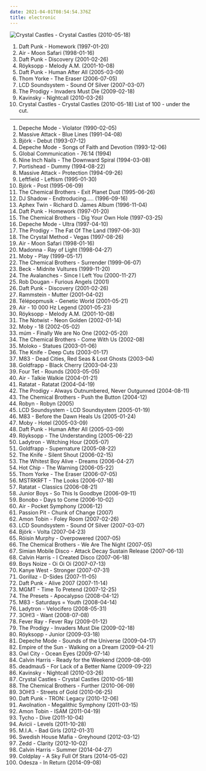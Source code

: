 ```yaml
---
date: 2021-04-01T08:54:54.376Z
title: electronic
---
```

![Crystal Castles - Crystal Castles (2010-05-18)](http://coverartarchive.org/release/a432a420-f374-4556-8421-b4ea097c7fe9/8216508553-500.jpg "Crystal Castles - Crystal Castles (2010-05-18)")
1. <span title="#electronic #house">Daft Punk - Homework (1997-01-20)</span>
2. <span title="#electronic #chillout #electronica">Air - Moon Safari (1998-01-16)</span>
3. <span title="#electronic #house #dance">Daft Punk - Discovery (2001-02-26)</span>
4. <span title="#electronic #chillout #downtempo">Röyksopp - Melody A.M. (2001-10-08)</span>
5. <span title="#electronic #house">Daft Punk - Human After All (2005-03-09)</span>
6. <span title="#electronic #alternative #experimental">Thom Yorke - The Eraser (2006-07-05)</span>
7. <span title="#electronic #2007 #dance">LCD Soundsystem - Sound Of Silver (2007-03-07)</span>
8. <span title="#electronic #breakbeat #big_beat">The Prodigy - Invaders Must Die (2009-02-18)</span>
9. <span title="#electronic #2010">Kavinsky - Nightcall (2010-03-26)</span>
10. <span title="#electronic #8_bit">Crystal Castles - Crystal Castles (2010-05-18)</span>
List of 100 - under the cut.
<!-- more -->
-----
1. <span title="#synthpop #new_wave #90_s #electronic #1990">Depeche Mode - Violator (1990-02-05)</span>
2. <span title="#trip_hop">Massive Attack - Blue Lines (1991-04-08)</span>
3. <span title="#electronic #alternative #1993 #90_s">Björk - Debut (1993-07-12)</span>
4. <span title="#electronic #1993 #synthpop #90_s">Depeche Mode - Songs of Faith and Devotion (1993-12-06)</span>
5. <span title="#ambient">Global Communication - 76:14 (1994)</span>
6. <span title="#industrial #industrial_rock">Nine Inch Nails - The Downward Spiral (1994-03-08)</span>
7. <span title="#trip_hop">Portishead - Dummy (1994-08-22)</span>
8. <span title="#trip_hop">Massive Attack - Protection (1994-09-26)</span>
9. <span title="#electronic #1995 #electronica">Leftfield - Leftism (1995-01-30)</span>
10. <span title="#electronic #alternative #1995 #90_s #female_vocalists">Björk - Post (1995-06-09)</span>
11. <span title="#electronic #big_beat #electronica">The Chemical Brothers - Exit Planet Dust (1995-06-26)</span>
12. <span title="#1996 #electronic #hip_hop #trip_hop #90_s">DJ Shadow - Endtroducing..... (1996-09-16)</span>
13. <span title="#idm #electronic">Aphex Twin - Richard D. James Album (1996-11-04)</span>
14. <span title="#electronic #house">Daft Punk - Homework (1997-01-20)</span>
15. <span title="#electronic #big_beat #1997 #electronica">The Chemical Brothers - Dig Your Own Hole (1997-03-25)</span>
16. <span title="#electronic #1997 #synthpop #90_s #new_wave #depeche_mode">Depeche Mode - Ultra (1997-04-10)</span>
17. <span title="#electronic #big_beat #techno">The Prodigy - The Fat Of The Land (1997-06-30)</span>
18. <span title="#electronic #breakbeat #big_beat #electronica">The Crystal Method - Vegas (1997-08-26)</span>
19. <span title="#electronic #chillout #electronica">Air - Moon Safari (1998-01-16)</span>
20. <span title="#pop #electronic #dance #90_s #madonna">Madonna - Ray of Light (1998-04-27)</span>
21. <span title="#electronic #chillout #electronica">Moby - Play (1999-05-17)</span>
22. <span title="#electronic #big_beat #electronica">The Chemical Brothers - Surrender (1999-06-07)</span>
23. <span title="#1999 #alternative #funk #90_s">Beck - Midnite Vultures (1999-11-20)</span>
24. <span title="#electronic">The Avalanches - Since I Left You (2000-11-27)</span>
25. <span title="#electronic #trip_hop #alternative">Rob Dougan - Furious Angels (2001)</span>
26. <span title="#electronic #house #dance">Daft Punk - Discovery (2001-02-26)</span>
27. <span title="#industrial_metal #industrial #german #metal">Rammstein - Mutter (2001-04-02)</span>
28. <span title="#electronic #chillout #downtempo #trip_hop">Télépopmusik - Genetic World (2001-05-21)</span>
29. <span title="#electronic #french">Air - 10 000 Hz Legend (2001-05-23)</span>
30. <span title="#electronic #chillout #downtempo">Röyksopp - Melody A.M. (2001-10-08)</span>
31. <span title="#electronic #indie_rock #indie #indie_pop #indietronica">The Notwist - Neon Golden (2002-01-14)</span>
32. <span title="#electronic #chillout">Moby - 18 (2002-05-02)</span>
33. <span title="#electronic #2002 #post_rock #ambient #experimental">múm - Finally We are No One (2002-05-20)</span>
34. <span title="#electronic #big_beat #electronica">The Chemical Brothers - Come With Us (2002-08)</span>
35. <span title="#electronic #trip_hop">Moloko - Statues (2003-01-06)</span>
36. <span title="#electronic #electronica #swedish">The Knife - Deep Cuts (2003-01-17)</span>
37. <span title="#electronic #shoegaze #2003 #ambient #post_rock">M83 - Dead Cities, Red Seas & Lost Ghosts (2003-04)</span>
38. <span title="#electronic #electronica #synthpop #trip_hop">Goldfrapp - Black Cherry (2003-04-23)</span>
39. <span title="#electronic #electronica #idm">Four Tet - Rounds (2003-05-05)</span>
40. <span title="#electronic #chillout #ambient">Air - Talkie Walkie (2004-01-21)</span>
41. <span title="#electronic #instrumental #2004 #electronica">Ratatat - Ratatat (2004-04-19)</span>
42. <span title="#electronic #breakbeat #big_beat">The Prodigy - Always Outnumbered, Never Outgunned (2004-08-11)</span>
43. <span title="#electronic">The Chemical Brothers - Push the Button (2004-12)</span>
44. <span title="#electronic #pop #dance #2007 #2005 #electropop">Robyn - Robyn (2005)</span>
45. <span title="#electronic #2005 #electronica">LCD Soundsystem - LCD Soundsystem (2005-01-19)</span>
46. <span title="#electronic #shoegaze #post_rock #ambient">M83 - Before the Dawn Heals Us (2005-01-24)</span>
47. <span title="#electronic #ambient">Moby - Hotel (2005-03-09)</span>
48. <span title="#electronic #house">Daft Punk - Human After All (2005-03-09)</span>
49. <span title="#electronic #electronica #chillout">Röyksopp - The Understanding (2005-06-22)</span>
50. <span title="#electronic #electropop #electroclash">Ladytron - Witching Hour (2005-07)</span>
51. <span title="#electronic #2005 #electronica">Goldfrapp - Supernature (2005-08-22)</span>
52. <span title="#electronic #2006">The Knife - Silent Shout (2006-02-15)</span>
53. <span title="#indie">The Whitest Boy Alive - Dreams (2006-04-27)</span>
54. <span title="#electronic">Hot Chip - The Warning (2006-05-22)</span>
55. <span title="#electronic #alternative #experimental">Thom Yorke - The Eraser (2006-07-05)</span>
56. <span title="#electronic #electro #dance">MSTRKRFT - The Looks (2006-07-18)</span>
57. <span title="#electronic #2006">Ratatat - Classics (2006-08-21)</span>
58. <span title="#electronic #electropop">Junior Boys - So This Is Goodbye (2006-09-11)</span>
59. <span title="#electronic #downtempo #trip_hop #chillout #ninja_tune">Bonobo - Days to Come (2006-10-02)</span>
60. <span title="#electronic #chillout #french">Air - Pocket Symphony (2006-12)</span>
61. <span title="#electronic #emusic #electronica #acquire #2008">Passion Pit - Chunk of Change (2007)</span>
62. <span title="#electronic #idm #ninja_tune #experimental">Amon Tobin - Foley Room (2007-02-26)</span>
63. <span title="#electronic #2007 #dance">LCD Soundsystem - Sound Of Silver (2007-03-07)</span>
64. <span title="#experimental #2007 #electronic #alternative">Björk - Volta (2007-04-23)</span>
65. <span title="#electronic #electropop #female_vocalists #pop #2007">Róisín Murphy - Overpowered (2007-05)</span>
66. <span title="#electronic #electronica">The Chemical Brothers - We Are The Night (2007-05)</span>
67. <span title="#electronic #2007">Simian Mobile Disco - Attack Decay Sustain Release (2007-06-13)</span>
68. <span title="#electronic #dance #disco">Calvin Harris - I Created Disco (2007-06-18)</span>
69. <span title="#electronic #electro #2007">Boys Noize - Oi Oi Oi (2007-07-13)</span>
70. <span title="#electronic #dance #techno #house #west #kanye #stronger">Kanye West - Stronger (2007-07-31)</span>
71. <span title="#electronic #alternative #remix #gorillaz">Gorillaz - D-Sides (2007-11-05)</span>
72. <span title="#electronic #live #dance">Daft Punk - Alive 2007 (2007-11-14)</span>
73. <span title="#electronic #indietronica #dance #synthpop #psychedelic">MGMT - Time To Pretend (2007-12-25)</span>
74. <span title="#electronic #2008 #dance">The Presets - Apocalypso (2008-04-12)</span>
75. <span title="#electronic #shoegaze #2008">M83 - Saturdays = Youth (2008-04-14)</span>
76. <span title="#electronic #electroclash">Ladytron - Velocifero (2008-05-31)</span>
77. <span title="#electronic">3OH!3 - Want (2008-07-08)</span>
78. <span title="#electronic #2009">Fever Ray - Fever Ray (2009-01-12)</span>
79. <span title="#electronic #breakbeat #big_beat">The Prodigy - Invaders Must Die (2009-02-18)</span>
80. <span title="#electronic #2009">Röyksopp - Junior (2009-03-18)</span>
81. <span title="#2009 #electronic #synthpop">Depeche Mode - Sounds of the Universe (2009-04-17)</span>
82. <span title="#electronic #synthpop">Empire of the Sun - Walking on a Dream (2009-04-21)</span>
83. <span title="#electronic #owl_city #electropop #pop">Owl City - Ocean Eyes (2009-07-14)</span>
84. <span title="#electronic #2009 #dance">Calvin Harris - Ready for the Weekend (2009-08-09)</span>
85. <span title="#electronic #2009 #progressive_house #house">deadmau5 - For Lack of a Better Name (2009-09-22)</span>
86. <span title="#electronic #2010">Kavinsky - Nightcall (2010-03-26)</span>
87. <span title="#electronic #8_bit">Crystal Castles - Crystal Castles (2010-05-18)</span>
88. <span title="#electronic #2010">The Chemical Brothers - Further (2010-06-09)</span>
89. <span title="#2010 #electronic #electro_pop">3OH!3 - Streets of Gold (2010-06-25)</span>
90. <span title="#electronic #soundtrack #tron">Daft Punk - TRON: Legacy (2010-12-06)</span>
91. <span title="#electronic #2011 #indie_rock #electronic_rock #soul #funky">Awolnation - Megalithic Symphony (2011-03-15)</span>
92. <span title="#experimental #electronic #dubstep #2011">Amon Tobin - ISAM (2011-04-19)</span>
93. <span title="#electronic #downtempo #2011 #idm">Tycho - Dive (2011-10-04)</span>
94. <span title="#electronic #dance #pop #techno">Avicii - Levels (2011-10-28)</span>
95. <span title="#electronic #electronica #indie #alternative #synthpop #alternative_dance #everything #dark_pop #coramao #availableonemusic #bete_gouveia">M.I.A. - Bad Girls (2012-01-31)</span>
96. <span title="#electronic #mein_house #superr #meine_party #availableonemusic">Swedish House Mafia - Greyhound (2012-03-12)</span>
97. <span title="#2012 #electro_house #house #dance #progressive_house #electronic #electronica">Zedd - Clarity (2012-10-02)</span>
98. <span title="#electronic #dance">Calvin Harris - Summer (2014-04-27)</span>
99. <span title="#electronic #rock #alternative #alternative_rock #britpop #coldplay">Coldplay - A Sky Full Of Stars (2014-05-02)</span>
100. <span title="#electronic #electronica #indie_electronic #driving #energetic #summer #confident #hypnotic #light #summery #slick #exciting #stylish #lively #day_driving #boisterous #hanging_out #1_raz">Odesza - In Return (2014-09-08)</span>
